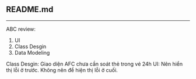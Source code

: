 ## README.md
---

ABC review:
1. UI
2. Class Desgin
3. Data Modeling

Class Desgin: Giao diện AFC chưa cần soát thẻ trong vé 24h
UI: Nên hiển thị lỗi ở trước. Không nên để hiện thị lỗi ở cuối.
